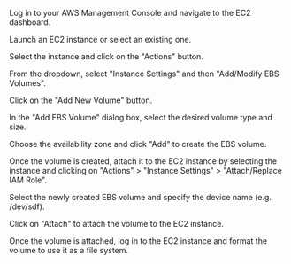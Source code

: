 Log in to your AWS Management Console and navigate to the EC2 dashboard.

Launch an EC2 instance or select an existing one.

Select the instance and click on the "Actions" button.

From the dropdown, select "Instance Settings" and then "Add/Modify EBS Volumes".

Click on the "Add New Volume" button.

In the "Add EBS Volume" dialog box, select the desired volume type and size.

Choose the availability zone and click "Add" to create the EBS volume.

Once the volume is created, attach it to the EC2 instance by selecting the instance and clicking on "Actions" > "Instance Settings" > "Attach/Replace IAM Role".

Select the newly created EBS volume and specify the device name (e.g. /dev/sdf).

Click on "Attach" to attach the volume to the EC2 instance.

Once the volume is attached, log in to the EC2 instance and format the volume to use it as a file system.
